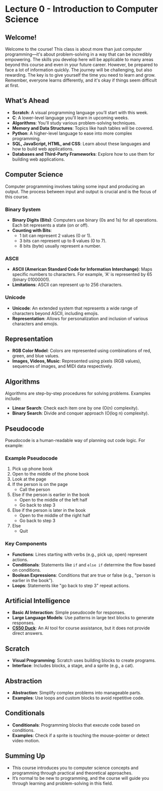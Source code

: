 # Lecture 0 - Introduction to Computer Science

## Welcome!
Welcome to the course! This class is about more than just computer programming—it's about problem-solving in a way that can be incredibly empowering. The skills you develop here will be applicable to many areas beyond this course and even in your future career. However, be prepared to face a lot of information quickly. The journey will be challenging, but also rewarding. The key is to give yourself the time you need to learn and grow. Remember, everyone learns differently, and it's okay if things seem difficult at first.

## What’s Ahead
- **Scratch**: A visual programming language you’ll start with this week.
- **C**: A lower-level language you'll learn in upcoming weeks.
- **Algorithms**: You'll study various problem-solving techniques.
- **Memory and Data Structures**: Topics like hash tables will be covered.
- **Python**: A higher-level language to ease into more complex programming.
- **SQL, JavaScript, HTML, and CSS**: Learn about these languages and how to build web applications.
- **Databases and Third-Party Frameworks**: Explore how to use them for building web applications.

## Computer Science
Computer programming involves taking some input and producing an output. The process between input and output is crucial and is the focus of this course.

### Binary System
- **Binary Digits (Bits)**: Computers use binary (0s and 1s) for all operations. Each bit represents a state (on or off).
- **Counting with Bits**: 
  - 1 bit can represent 2 values (0 or 1).
  - 3 bits can represent up to 8 values (0 to 7).
  - 8 bits (byte) usually represent a number. 

### ASCII
- **ASCII (American Standard Code for Information Interchange)**: Maps specific numbers to characters. For example, 'A' is represented by 65 (binary 01000001).
- **Limitations**: ASCII can represent up to 256 characters.

### Unicode
- **Unicode**: An extended system that represents a wide range of characters beyond ASCII, including emojis.
- **Representation**: Allows for personalization and inclusion of various characters and emojis.

## Representation
- **RGB Color Model**: Colors are represented using combinations of red, green, and blue values.
- **Images, Videos, Music**: Represented using pixels (RGB values), sequences of images, and MIDI data respectively.

## Algorithms
Algorithms are step-by-step procedures for solving problems. Examples include:
- **Linear Search**: Check each item one by one (O(n) complexity).
- **Binary Search**: Divide and conquer approach (O(log n) complexity).

## Pseudocode
Pseudocode is a human-readable way of planning out code logic. For example:

### Example Pseudocode

1. Pick up phone book
2. Open to the middle of the phone book
3. Look at the page
4. If the person is on the page
   - Call the person
5. Else if the person is earlier in the book
   - Open to the middle of the left half
   - Go back to step 3
6. Else if the person is later in the book
   - Open to the middle of the right half
   - Go back to step 3
7. Else
   - Quit

### Key Components

- **Functions**: Lines starting with verbs (e.g., pick up, open) represent actions.
- **Conditionals**: Statements like `if` and `else if` determine the flow based on conditions.
- **Boolean Expressions**: Conditions that are true or false (e.g., "person is earlier in the book").
- **Loops**: Statements like "go back to step 3" repeat actions.

## Artificial Intelligence
- **Basic AI Interaction**: Simple pseudocode for responses.
- **Large Language Models**: Use patterns in large text blocks to generate responses.
- [**CS50 Duck**](https://cs50.ai/): An AI tool for course assistance, but it does not provide direct answers.

## Scratch
- **Visual Programming**: Scratch uses building blocks to create programs.
- **Interface**: Includes blocks, a stage, and a sprite (e.g., a cat).
  
## Abstraction
- **Abstraction**: Simplify complex problems into manageable parts.
- **Examples**: Use loops and custom blocks to avoid repetitive code.

## Conditionals
- **Conditionals**: Programming blocks that execute code based on conditions.
- **Examples**: Check if a sprite is touching the mouse-pointer or detect video motion.

## Summing Up
- This course introduces you to computer science concepts and programming through practical and theoretical approaches.
- It’s normal to be new to programming, and the course will guide you through learning and problem-solving in this field.
